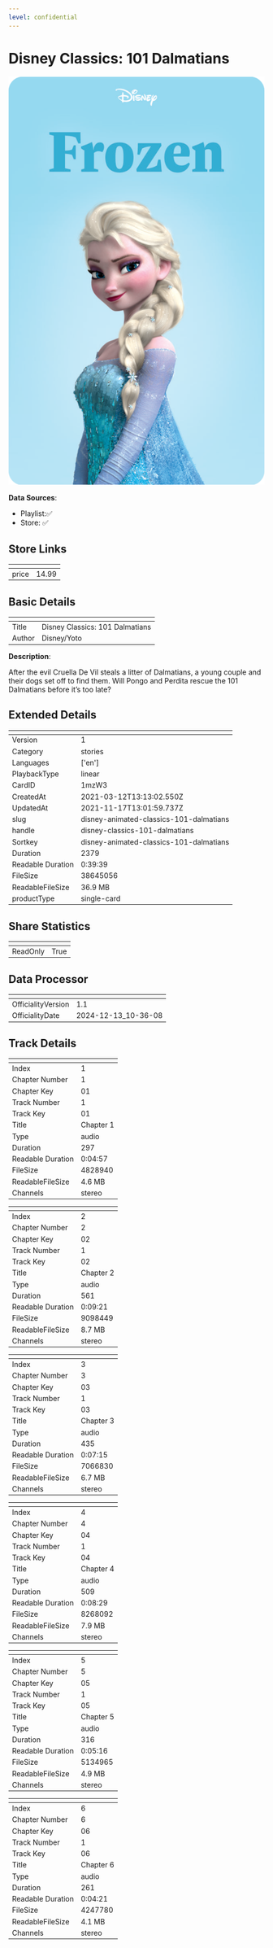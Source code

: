 ```yaml
---
level: confidential
---
```

# Disney Classics: 101 Dalmatians

![card_[1mzW3].png](../../img/cards/card_[1mzW3].png)

**Data Sources**: 

- Playlist:✅
- Store: ✅


## Store Links

| <!-- --> | <!-- --> |
| - | - |
| price | 14.99 |


## Basic Details

| <!-- --> | <!-- --> |
| - | - |
| Title | Disney Classics: 101 Dalmatians |
| Author | Disney/Yoto |

**Description**:

After the evil Cruella De Vil steals a litter of Dalmatians, a young couple and their dogs set off to find them. Will Pongo and Perdita rescue the 101 Dalmatians before it’s too late?


## Extended Details

| <!-- --> | <!-- --> |
| - | - |
| Version | 1 |
| Category | stories |
| Languages | ['en'] |
| PlaybackType | linear |
| CardID | 1mzW3 |
| CreatedAt | 2021-03-12T13:13:02.550Z |
| UpdatedAt | 2021-11-17T13:01:59.737Z |
| slug | disney-animated-classics-101-dalmatians |
| handle | disney-classics-101-dalmatians |
| Sortkey | disney-animated-classics-101-dalmatians |
| Duration | 2379 |
| Readable Duration | 0:39:39 |
| FileSize | 38645056 |
| ReadableFileSize | 36.9 MB |
| productType | single-card |


## Share Statistics

| <!-- --> | <!-- --> |
| - | - |
| ReadOnly | True |


## Data Processor

| <!-- --> | <!-- --> |
| - | - |
| OfficialityVersion | 1.1
| OfficialityDate | 2024-12-13_10-36-08


## Track Details

| <!-- --> | <!-- --> |
| - | - |
| Index | 1 |
| Chapter Number | 1 |
| Chapter Key | 01 |
| Track Number | 1 |
| Track Key | 01 |
| Title | Chapter 1 |
| Type | audio |
| Duration | 297 |
| Readable Duration | 0:04:57 |
| FileSize | 4828940 |
| ReadableFileSize | 4.6 MB |
| Channels | stereo |

| <!-- --> | <!-- --> |
| - | - |
| Index | 2 |
| Chapter Number | 2 |
| Chapter Key | 02 |
| Track Number | 1 |
| Track Key | 02 |
| Title | Chapter 2 |
| Type | audio |
| Duration | 561 |
| Readable Duration | 0:09:21 |
| FileSize | 9098449 |
| ReadableFileSize | 8.7 MB |
| Channels | stereo |

| <!-- --> | <!-- --> |
| - | - |
| Index | 3 |
| Chapter Number | 3 |
| Chapter Key | 03 |
| Track Number | 1 |
| Track Key | 03 |
| Title | Chapter 3 |
| Type | audio |
| Duration | 435 |
| Readable Duration | 0:07:15 |
| FileSize | 7066830 |
| ReadableFileSize | 6.7 MB |
| Channels | stereo |

| <!-- --> | <!-- --> |
| - | - |
| Index | 4 |
| Chapter Number | 4 |
| Chapter Key | 04 |
| Track Number | 1 |
| Track Key | 04 |
| Title | Chapter 4 |
| Type | audio |
| Duration | 509 |
| Readable Duration | 0:08:29 |
| FileSize | 8268092 |
| ReadableFileSize | 7.9 MB |
| Channels | stereo |

| <!-- --> | <!-- --> |
| - | - |
| Index | 5 |
| Chapter Number | 5 |
| Chapter Key | 05 |
| Track Number | 1 |
| Track Key | 05 |
| Title | Chapter 5 |
| Type | audio |
| Duration | 316 |
| Readable Duration | 0:05:16 |
| FileSize | 5134965 |
| ReadableFileSize | 4.9 MB |
| Channels | stereo |

| <!-- --> | <!-- --> |
| - | - |
| Index | 6 |
| Chapter Number | 6 |
| Chapter Key | 06 |
| Track Number | 1 |
| Track Key | 06 |
| Title | Chapter 6 |
| Type | audio |
| Duration | 261 |
| Readable Duration | 0:04:21 |
| FileSize | 4247780 |
| ReadableFileSize | 4.1 MB |
| Channels | stereo |

